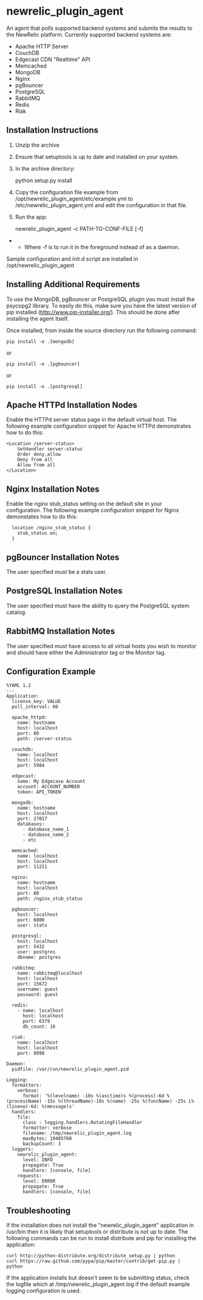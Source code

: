 newrelic_plugin_agent
=====================

An agent that polls supported backend systems and submits the results to the
NewRelic platform. Currently supported backend systems are:

- Apache HTTP Server
- CouchDB
- Edgecast CDN "Realtime" API
- Memcached
- MongoDB
- Nginx
- pgBouncer
- PostgreSQL
- RabbitMQ
- Redis
- Riak

Installation Instructions
-------------------------
1. Unzip the archive
2. Ensure that setuptools is up to date and installed on your system.
3. In the archive directory:

    python setup.py install

4. Copy the configuration file example from /opt/newrelic_plugin_agent/etc/example.yml to /etc/newrelic_plugin_agent.yml and edit the configuration in that file.
5. Run the app:

    newrelic_plugin_agent -c PATH-TO-CONF-FILE [-f]

* - Where -f is to run it in the foreground instead of as a daemon.

Sample configuration and init.d script are installed in /opt/newrelic_plugin_agent

Installing Additional Requirements
----------------------------------

To use the MongoDB, pgBouncer or PostgreSQL plugin you must install the psycopg2 library. To easily do
this, make sure you have the latest version of pip installed (http://www.pip-installer.org/). This should be done after installing the agent itself.

Once installed, from inside the source directory run the following command:

    pip install -e .[mongodb]

or

    pip install -e .[pgbouncer]

or

    pip install -e .[postgresql]

Apache HTTPd Installation Nodes
-------------------------------
Enable the HTTPd server status page in the default virtual host. The following example configuration snippet for Apache HTTPd demonstrates how to do this:

    <Location /server-status>
        SetHandler server-status
        Order deny,allow
        Deny from all
        Allow from all
    </Location>

Nginx Installation Notes
------------------------
Enable the nginx stub_status setting on the default site in your configuration. The following example configuration snippet for Nginx demonstates how to do this:

      location /nginx_stub_status {
        stub_status on;
      }

pgBouncer Installation Notes
----------------------------
The user specified must be a stats user.

PostgreSQL Installation Notes
-----------------------------
The user specified must have the ability to query the PostgreSQL system catalog.

RabbitMQ Installation Notes
---------------------------
The user specified must have access to all virtual hosts you wish to monitor and should have either the Administrator tag or the Monitor tag.

Configuration Example
---------------------

    %YAML 1.2
    ---
    Application:
      license_key: VALUE
      poll_interval: 60

      apache_httpd:
        name: hostname
        host: localhost
        port: 80
        path: /server-status

      couchdb:
        name: localhost
        host: localhost
        port: 5984

      edgecast:
        name: My Edgecase Account
        account: ACCOUNT_NUMBER
        token: API_TOKEN

      mongodb:
        name: hostname
        host: localhost
        port: 27017
        databases:
          - database_name_1
          - database_name_2
          - etc

      memcached:
        name: localhost
        host: localhost
        port: 11211

      nginx:
        name: hostname
        host: localhost
        port: 80
        path: /nginx_stub_status

      pgbouncer:
        host: localhost
        port: 6000
        user: stats

      postgresql:
        host: localhost
        port: 5432
        user: postgres
        dbname: postgres

      rabbitmq:
        name: rabbitmq@localhost
        host: localhost
        port: 15672
        username: guest
        password: guest

      redis:
        - name: localhost
          host: localhost
          port: 6379
          db_count: 16

      riak:
        name: localhost
        host: localhost
        port: 8098

    Daemon:
      pidfile: /var/run/newrelic_plugin_agent.pid

    Logging:
      formatters:
        verbose:
          format: '%(levelname) -10s %(asctime)s %(process)-6d %(processName) -15s %(threadName)-10s %(name) -25s %(funcName) -25s L%(lineno)-6d: %(message)s'
      handlers:
        file:
          class : logging.handlers.RotatingFileHandler
          formatter: verbose
          filename: /tmp/newrelic_plugin_agent.log
          maxBytes: 10485760
          backupCount: 3
      loggers:
        newrelic_plugin_agent:
          level: INFO
          propagate: True
          handlers: [console, file]
        requests:
          level: ERROR
          propagate: True
          handlers: [console, file]

Troubleshooting
---------------
If the installation does not install the "newrelic_plugin_agent" application in /usr/bin then it is likely that setuptools or distribute is not up to date. The following commands can be run to install distribute and pip for installing the application:

    curl http://python-distribute.org/distribute_setup.py | python
    curl https://raw.github.com/pypa/pip/master/contrib/get-pip.py | python

If the application installs but doesn't seem to be submitting status, check the logfile which at /tmp/newrelic_plugin_agent.log if the default example logging configuration is used.

